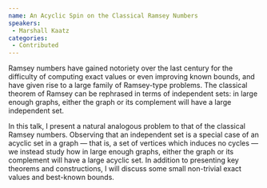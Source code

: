 ```yaml
--- 
name: An Acyclic Spin on the Classical Ramsey Numbers 
speakers: 
 - Marshall Kaatz  
categories:
 - Contributed
--- 
```

 
Ramsey numbers have gained notoriety over the last century for the difficulty of computing exact values or even improving known bounds, and have given rise to a large family of Ramsey-type problems. The classical theorem of Ramsey can be rephrased in terms of independent sets: in large enough graphs, either the graph or its complement will have a large independent set.

In this talk, I present a natural analogous problem to that of the classical Ramsey numbers. Observing that an independent set is a special case of an acyclic set in a graph — that is, a set of vertices which induces no cycles — we instead study how in large enough graphs, either the graph or its complement will have a large acyclic set. In addition to presenting key theorems and constructions, I will discuss some small non-trivial exact values and best-known bounds.